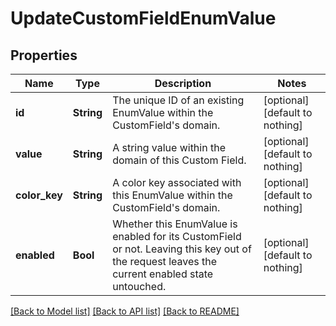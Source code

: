 # UpdateCustomFieldEnumValue


## Properties
Name | Type | Description | Notes
------------ | ------------- | ------------- | -------------
**id** | **String** | The unique ID of an existing EnumValue within the CustomField&#39;s domain. | [optional] [default to nothing]
**value** | **String** | A string value within the domain of this Custom Field. | [optional] [default to nothing]
**color_key** | **String** | A color key associated with this EnumValue within the CustomField&#39;s domain. | [optional] [default to nothing]
**enabled** | **Bool** | Whether this EnumValue is enabled for its CustomField or not. Leaving this key out of the request leaves the current enabled state untouched. | [optional] [default to nothing]


[[Back to Model list]](../README.md#models) [[Back to API list]](../README.md#api-endpoints) [[Back to README]](../README.md)


